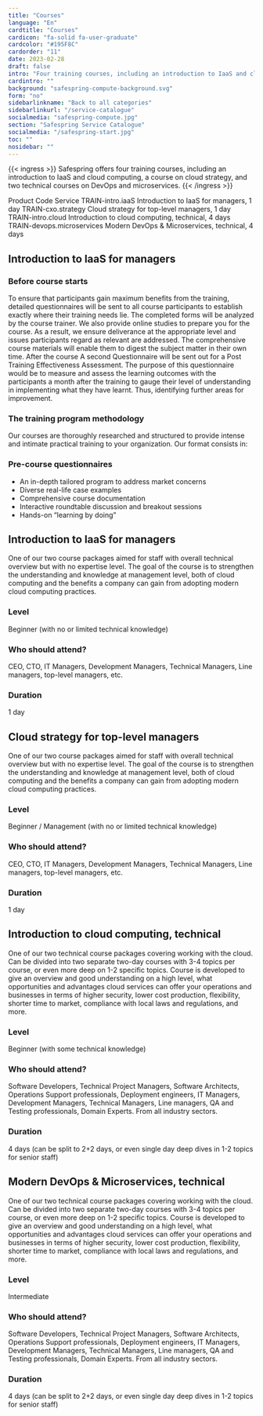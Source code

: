 ```yaml
---
title: "Courses"
language: "En"
cardtitle: "Courses"
cardicon: "fa-solid fa-user-graduate"
cardcolor: "#195F8C"
cardorder: "11"
date: 2023-02-28
draft: false
intro: "Four training courses, including an introduction to IaaS and cloud computing"
cardintro: ""
background: "safespring-compute-background.svg"
form: "no"
sidebarlinkname: "Back to all categories"
sidebarlinkurl: "/service-catalogue"
socialmedia: "safespring-compute.jpg"
section: "Safespring Service Catalogue"
socialmedia: "/safespring-start.jpg"
toc: ""
nosidebar: ""
---
```


{{< ingress >}}
Safespring offers four training courses, including an introduction to IaaS and cloud computing, a course on cloud strategy, and two technical courses on DevOps and microservices.
{{< /ingress >}}

Product Code	Service
TRAIN-intro.iaaS	Introduction to IaaS for managers, 1 day
TRAIN-cxo.strategy	Cloud strategy for top-level managers, 1 day
TRAIN-intro.cloud	Introduction to cloud computing, technical, 4 days
TRAIN-devops.microservices	Modern DevOps & Microservices, technical, 4 days

## Introduction to IaaS for managers

### Before course starts 
To ensure that participants gain maximum benefits from the training, detailed questionnaires will be sent to all course participants to establish exactly where their training needs lie. The completed forms will be analyzed by the course trainer. We also provide online studies to prepare you for the course.
As a result, we ensure deliverance at the appropriate level and issues participants regard as relevant are addressed. The comprehensive course materials will enable them to digest the subject matter in their own time. After the course A second Questionnaire will be sent out for a Post Training Effectiveness Assessment. The purpose of this questionnaire would be to measure and assess the learning outcomes with the participants a month after the training to gauge their level of understanding in implementing what they have learnt. Thus, identifying further areas for improvement.

### The training program methodology 
Our courses are thoroughly researched and structured to provide intense and intimate practical training to your organization. Our format consists in:

### Pre-course questionnaires
- An in-depth tailored program to address market concerns
- Diverse real-life case examples
- Comprehensive course documentation
- Interactive roundtable discussion and breakout sessions
- Hands-on “learning by doing”

## Introduction to IaaS for managers
One of our two course packages aimed for staff with overall technical overview but with no expertise level. The goal of the course is to strengthen the understanding and knowledge at management level, both of cloud computing and the benefits a company can gain from adopting modern cloud computing practices.

### Level	
Beginner (with no or limited technical knowledge)

### Who should attend?	
CEO, CTO, IT Managers, Development Managers, Technical Managers, Line managers, top-level managers, etc.

### Duration	
1 day

## Cloud strategy for top-level managers
One of our two course packages aimed for staff with overall technical overview but with no expertise level. The goal of the course is to strengthen the understanding and knowledge at management level, both of cloud computing and the benefits a company can gain from adopting modern cloud computing practices.

### Level	
Beginner / Management (with no or limited technical knowledge)

### Who should attend?	
CEO, CTO, IT Managers, Development Managers, Technical Managers, Line managers, top-level managers, etc.

### Duration	
1 day

## Introduction to cloud computing, technical
One of our two technical course packages covering working with the cloud. Can be divided into two separate two-day courses with 3-4 topics per course, or even more deep on 1-2 specific topics. Course is developed to give an overview and good understanding on a high level, what opportunities and advantages cloud services can offer your operations and businesses in terms of higher security, lower cost production, flexibility, shorter time to market, compliance with local laws and regulations, and more.

### Level	
Beginner (with some technical knowledge)

### Who should attend?	
Software Developers, Technical Project Managers, Software Architects, Operations Support professionals, Deployment engineers, IT Managers, Development Managers, Technical Managers, Line managers, QA and Testing professionals, Domain Experts. From all industry sectors.

### Duration	
4 days (can be split to 2+2 days, or even single day deep dives in 1-2 topics for senior staff)

## Modern DevOps & Microservices, technical
One of our two technical course packages covering working with the cloud. Can be divided into two separate two-day courses with 3-4 topics per course, or even more deep on 1-2 specific topics. Course is developed to give an overview and good understanding on a high level, what opportunities and advantages cloud services can offer your operations and businesses in terms of higher security, lower cost production, flexibility, shorter time to market, compliance with local laws and regulations, and more.

### Level	
Intermediate

### Who should attend?	
Software Developers, Technical Project Managers, Software Architects, Operations Support professionals, Deployment engineers, IT Managers, Development Managers, Technical Managers, Line managers, QA and Testing professionals, Domain Experts. From all industry sectors.

### Duration	
4 days (can be split to 2+2 days, or even single day deep dives in 1-2 topics for senior staff)
